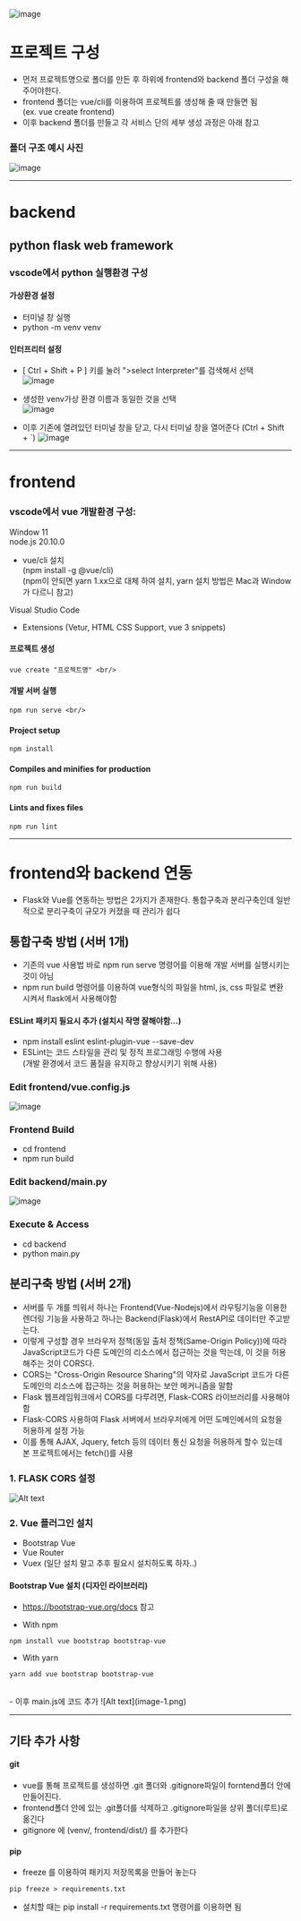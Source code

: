 ![image](https://github.com/TAEHOONLIMKOREA/Practice_Flask_Vue/assets/87262811/bda548d3-36b4-4185-a400-808ce2fd7da3)
# 프로젝트 구성
- 먼저 프로젝트명으로 폴더를 만든 후 하위에 frontend와 backend 폴더 구성을 해주어야한다.<br/>
- frontend 폴더는 vue/cli를 이용하여 프로젝트를 생성해 줄 때 만들면 됨 <br/>
  (ex. vue create frontend) <br/>
- 이후 backend 폴더를 만들고 각 서비스 단의 세부 생성 과정은 아래 참고<br/>

### 폴더 구조 예시 사진 
![image](https://github.com/TAEHOONLIMKOREA/Practice_Flask_Vue/assets/87262811/8f4f5459-c9c4-4593-a33b-2bbb7731e9d8)
<hr/>

# backend

## python flask web framework

### vscode에서 python 실행환경 구성
#### 가상환경 설정
- 터미널 창 실행 <br/>
- python -m venv venv <br/>
#### 인터프리터 설정
- [ Ctrl + Shift + P ] 키를 눌러 ">select Interpreter"를 검색해서 선택 <br/>
![image](https://github.com/TAEHOONLIMKOREA/Practice_Flask_Vue/assets/87262811/e3dfa28f-9f1d-4016-9f08-4d36bd249900)

- 생성한 venv가상 환경 이름과 동일한 것을 선택 <br/>
![image](https://github.com/TAEHOONLIMKOREA/Practice_Flask_Vue/assets/87262811/c0d6be6e-3782-4cdf-9482-6a8106bbf731)

- 이후 기존에 열려있던 터미널 창을 닫고, 다시 터미널 창을 열어준다 (Ctrl + Shift + `)
![image](https://github.com/TAEHOONLIMKOREA/Practice_Flask_Vue/assets/87262811/a3df9935-ce23-48e2-ba1b-c6e50244f56f)

<hr/>

# frontend

###  vscode에서 vue 개발환경 구성:
Window 11<br/>
node.js 20.10.0 <br/>
- vue/cli 설치<br/>
(npm install -g @vue/cli) <br/>
(npm이 안되면 yarn 1.xx으로 대체 하여 설치, yarn 설치 방법은 Mac과 Window가 다르니 참고) <br/>

Visual Studio Code<br/>
- Extensions (Vetur, HTML CSS Support, vue 3 snippets)

#### 프로젝트 생성
```
vue create "프로젝트명" <br/>
```
#### 개발 서버 실행
```
npm run serve <br/>
```

#### Project setup
```
npm install
```

#### Compiles and minifies for production
```
npm run build
```

#### Lints and fixes files
```
npm run lint
```

<hr/>

# frontend와 backend 연동
- Flask와 Vue를 연동하는 방법은 2가지가 존재한다. 통합구축과 분리구축인데 일반적으로 분리구축이 규모가 커졌을 때 관리가 쉽다

## 통합구축 방법 (서버 1개)
- 기존의 vue 사용법 바로 npm run serve 명령어를 이용해 개발 서버를 실행시키는 것이 아님
- npm run build 명령어를 이용하여 vue형식의 파일을 html, js, css 파일로 변환 시켜서 flask에서 사용해야함

#### ESLint 패키지 필요시 추가 (설치시 작명 잘해야함...)
- npm install eslint eslint-plugin-vue --save-dev<br/>
- ESLint는 코드 스타일을 관리 및 정적 프로그래밍 수행에 사용<br/>(개발 환경에서 코드 품질을 유지하고 향상시키기 위해 사용)<br/>


### Edit frontend/vue.config.js
![image](https://github.com/TAEHOONLIMKOREA/Practice_Flask_Vue/assets/87262811/c8102962-cb6b-4dcc-996e-bbe6001d8726)

### Frontend Build
- cd frontend<br/>
- npm run build<br/>

### Edit backend/main.py
![image](https://github.com/TAEHOONLIMKOREA/Practice_Flask_Vue/assets/87262811/8d4e36fd-968d-4f59-9dd9-1179cad347cc)

### Execute & Access
- cd backend<br/>
- python main.py<br/>

## 분리구축 방법 (서버 2개)
- 서버를 두 개를 띄워서 하나는 Frontend(Vue-Nodejs)에서 라우팅기능을 이용한 렌더링 기능을 사용하고 하나는 Backend(Flask)에서 RestAPI로 데이터만 주고받는다.
- 이렇게 구성할 경우 브라우저 정책(동일 출처 정책(Same-Origin Policy))에 따라 JavaScript코드가 다른 도메인의 리소스에서 접근하는 것을 막는데, 이 것을 허용해주는 것이 CORS다.
- CORS는 "Cross-Origin Resource Sharing"의 약자로 JavaScript 코드가 다른 도메인의 리소스에 접근하는 것을 허용하는 보안 메커니즘을 말함
- Flask 웹프레임워크에서 CORS를 다루려면, Flask-CORS 라이브러리를 사용해야함
- Flask-CORS 사용하여 Flask 서버에서 브라우저에게 어떤 도메인에서의 요청을 허용하게 설정 가능
- 이를 통해 AJAX, Jquery, fetch 등의 데이터 통신 요청을 허용하게 할수 있는데 본 프로젝트에서는 fetch()를 사용

### 1. FLASK CORS 설정
![Alt text](image.png)

### 2. Vue 플러그인 설치
- Bootstrap Vue
- Vue Router
- Vuex (일단 설치 말고 추후 필요시 설치하도록 하자..)

#### Bootstrap Vue 설치 (디자인 라이브러리)
- https://bootstrap-vue.org/docs 참고<br/>

- With npm
```
npm install vue bootstrap bootstrap-vue
```
-  With yarn
```
yarn add vue bootstrap bootstrap-vue
```
<br/>
- 이후 main.js에 코드 추가
![Alt text](image-1.png)

<hr/>

## 기타 추가 사항
#### git
- vue를 통해 프로젝트를 생성하면 .git 폴더와 .gitignore파일이 forntend폴더 안에 만들어진다. 
- frontend폴더 안에 있는 .git폴더를 삭제하고 .gitignore파일을 상위 폴더(루트)로 옮긴다<br/>
- gitignore 에 (venv/, frontend/dist/) 를 추가한다<br/>
#### pip
- freeze 를 이용하여 패키지 저장목록을 만들어 놓는다
```
pip freeze > requirements.txt
```
- 설치할 때는 pip install -r requirements.txt 명령어를 이용하면 됨